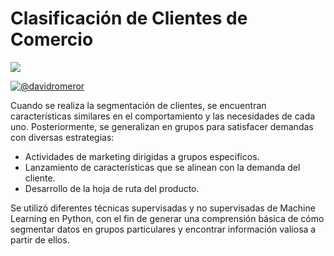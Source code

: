 # Clasificación de Clientes de Comercio

![](https://concentrika.ucentral.edu.co/wp-content/uploads/2021/11/coderhouse-logo.png)

[![@davidromeror](https://img.shields.io/badge/@davidromeror-LinkedIn-blue?&logoColor=white)](https://www.linkedin.com/in/davidromeror)

Cuando se realiza la segmentación de clientes, se encuentran características similares en el comportamiento y las necesidades de cada uno. Posteriormente, se generalizan en grupos para satisfacer demandas con diversas estrategias:

* Actividades de marketing dirigidas a grupos específicos.
* Lanzamiento de características que se alinean con la demanda del cliente.
* Desarrollo de la hoja de ruta del producto.

Se utilizó diferentes técnicas supervisadas y no supervisadas de Machine Learning en Python, con el fin de generar una comprensión básica de cómo segmentar datos en grupos particulares y encontrar información valiosa a partir de ellos.
